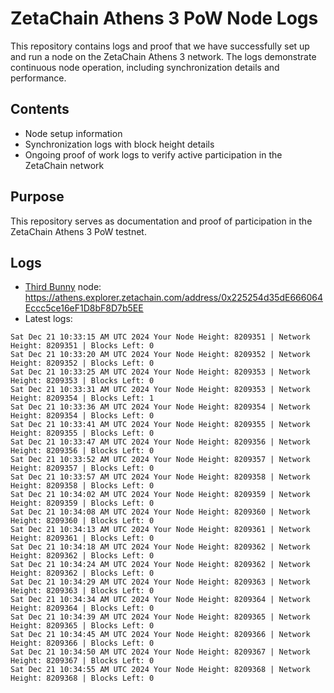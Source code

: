 # ZetaChain Athens 3 PoW Node Logs
This repository contains logs and proof that we have successfully set up and run a node on the ZetaChain Athens 3 network. The logs demonstrate continuous node operation, including synchronization details and performance.

## Contents
- Node setup information
- Synchronization logs with block height details
- Ongoing proof of work logs to verify active participation in the ZetaChain network

## Purpose
This repository serves as documentation and proof of participation in the ZetaChain Athens 3 PoW testnet.

## Logs

- [Third Bunny](https://thirdbunny.xyz/) node: https://athens.explorer.zetachain.com/address/0x225254d35dE666064Eccc5ce16eF1D8bF8D7b5EE
- Latest logs:
```
Sat Dec 21 10:33:15 AM UTC 2024 Your Node Height: 8209351 | Network Height: 8209351 | Blocks Left: 0
Sat Dec 21 10:33:20 AM UTC 2024 Your Node Height: 8209352 | Network Height: 8209352 | Blocks Left: 0
Sat Dec 21 10:33:25 AM UTC 2024 Your Node Height: 8209353 | Network Height: 8209353 | Blocks Left: 0
Sat Dec 21 10:33:31 AM UTC 2024 Your Node Height: 8209353 | Network Height: 8209354 | Blocks Left: 1
Sat Dec 21 10:33:36 AM UTC 2024 Your Node Height: 8209354 | Network Height: 8209354 | Blocks Left: 0
Sat Dec 21 10:33:41 AM UTC 2024 Your Node Height: 8209355 | Network Height: 8209355 | Blocks Left: 0
Sat Dec 21 10:33:47 AM UTC 2024 Your Node Height: 8209356 | Network Height: 8209356 | Blocks Left: 0
Sat Dec 21 10:33:52 AM UTC 2024 Your Node Height: 8209357 | Network Height: 8209357 | Blocks Left: 0
Sat Dec 21 10:33:57 AM UTC 2024 Your Node Height: 8209358 | Network Height: 8209358 | Blocks Left: 0
Sat Dec 21 10:34:02 AM UTC 2024 Your Node Height: 8209359 | Network Height: 8209359 | Blocks Left: 0
Sat Dec 21 10:34:08 AM UTC 2024 Your Node Height: 8209360 | Network Height: 8209360 | Blocks Left: 0
Sat Dec 21 10:34:13 AM UTC 2024 Your Node Height: 8209361 | Network Height: 8209361 | Blocks Left: 0
Sat Dec 21 10:34:18 AM UTC 2024 Your Node Height: 8209362 | Network Height: 8209362 | Blocks Left: 0
Sat Dec 21 10:34:24 AM UTC 2024 Your Node Height: 8209362 | Network Height: 8209362 | Blocks Left: 0
Sat Dec 21 10:34:29 AM UTC 2024 Your Node Height: 8209363 | Network Height: 8209363 | Blocks Left: 0
Sat Dec 21 10:34:34 AM UTC 2024 Your Node Height: 8209364 | Network Height: 8209364 | Blocks Left: 0
Sat Dec 21 10:34:39 AM UTC 2024 Your Node Height: 8209365 | Network Height: 8209365 | Blocks Left: 0
Sat Dec 21 10:34:45 AM UTC 2024 Your Node Height: 8209366 | Network Height: 8209366 | Blocks Left: 0
Sat Dec 21 10:34:50 AM UTC 2024 Your Node Height: 8209367 | Network Height: 8209367 | Blocks Left: 0
Sat Dec 21 10:34:55 AM UTC 2024 Your Node Height: 8209368 | Network Height: 8209368 | Blocks Left: 0
```
